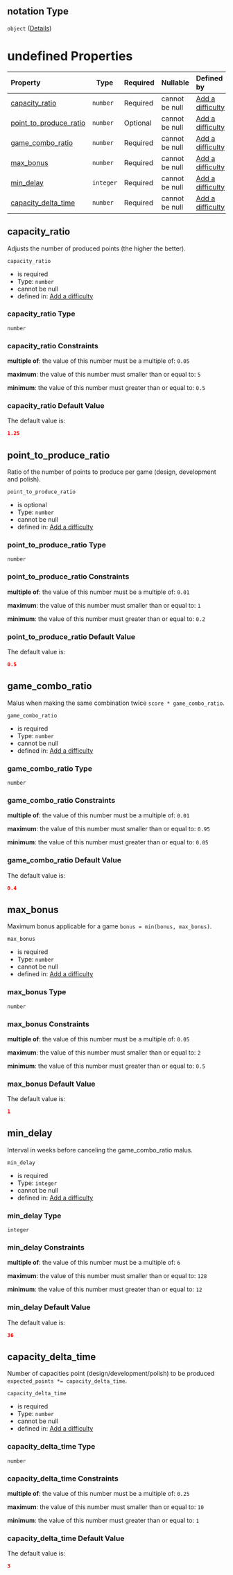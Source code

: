 ## notation Type

`object` ([Details](add-difficulty-properties-notation.md))

# undefined Properties

| Property                                          | Type      | Required | Nullable       | Defined by                                                                                                                                                               |
| :------------------------------------------------ | --------- | -------- | -------------- | :----------------------------------------------------------------------------------------------------------------------------------------------------------------------- |
| [capacity_ratio](#capacity_ratio)                 | `number`  | Required | cannot be null | [Add a difficulty](add-difficulty-properties-notation-properties-capacity_ratio.md "add-difficulty.json#/properties/notation/properties/capacity_ratio")                 |
| [point_to_produce_ratio](#point_to_produce_ratio) | `number`  | Optional | cannot be null | [Add a difficulty](add-difficulty-properties-notation-properties-point_to_produce_ratio.md "add-difficulty.json#/properties/notation/properties/point_to_produce_ratio") |
| [game_combo_ratio](#game_combo_ratio)             | `number`  | Required | cannot be null | [Add a difficulty](add-difficulty-properties-notation-properties-game_combo_ratio.md "add-difficulty.json#/properties/notation/properties/game_combo_ratio")             |
| [max_bonus](#max_bonus)                           | `number`  | Required | cannot be null | [Add a difficulty](add-difficulty-properties-notation-properties-max_bonus.md "add-difficulty.json#/properties/notation/properties/max_bonus")                           |
| [min_delay](#min_delay)                           | `integer` | Required | cannot be null | [Add a difficulty](add-difficulty-properties-notation-properties-min_delay.md "add-difficulty.json#/properties/notation/properties/min_delay")                           |
| [capacity_delta_time](#capacity_delta_time)       | `number`  | Required | cannot be null | [Add a difficulty](add-difficulty-properties-notation-properties-capacity_delta_time.md "add-difficulty.json#/properties/notation/properties/capacity_delta_time")       |

## capacity_ratio

Adjusts the number of produced points (the higher the better).


`capacity_ratio`

-   is required
-   Type: `number`
-   cannot be null
-   defined in: [Add a difficulty](add-difficulty-properties-notation-properties-capacity_ratio.md "add-difficulty.json#/properties/notation/properties/capacity_ratio")

### capacity_ratio Type

`number`

### capacity_ratio Constraints

**multiple of**: the value of this number must be a multiple of: `0.05`

**maximum**: the value of this number must smaller than or equal to: `5`

**minimum**: the value of this number must greater than or equal to: `0.5`

### capacity_ratio Default Value

The default value is:

```json
1.25
```

## point_to_produce_ratio

Ratio of the number of points to produce per game (design, development and polish).


`point_to_produce_ratio`

-   is optional
-   Type: `number`
-   cannot be null
-   defined in: [Add a difficulty](add-difficulty-properties-notation-properties-point_to_produce_ratio.md "add-difficulty.json#/properties/notation/properties/point_to_produce_ratio")

### point_to_produce_ratio Type

`number`

### point_to_produce_ratio Constraints

**multiple of**: the value of this number must be a multiple of: `0.01`

**maximum**: the value of this number must smaller than or equal to: `1`

**minimum**: the value of this number must greater than or equal to: `0.2`

### point_to_produce_ratio Default Value

The default value is:

```json
0.5
```

## game_combo_ratio

Malus when making the same combination twice `score * game_combo_ratio`.


`game_combo_ratio`

-   is required
-   Type: `number`
-   cannot be null
-   defined in: [Add a difficulty](add-difficulty-properties-notation-properties-game_combo_ratio.md "add-difficulty.json#/properties/notation/properties/game_combo_ratio")

### game_combo_ratio Type

`number`

### game_combo_ratio Constraints

**multiple of**: the value of this number must be a multiple of: `0.01`

**maximum**: the value of this number must smaller than or equal to: `0.95`

**minimum**: the value of this number must greater than or equal to: `0.05`

### game_combo_ratio Default Value

The default value is:

```json
0.4
```

## max_bonus

Maximum bonus applicable for a game `bonus = min(bonus, max_bonus)`.


`max_bonus`

-   is required
-   Type: `number`
-   cannot be null
-   defined in: [Add a difficulty](add-difficulty-properties-notation-properties-max_bonus.md "add-difficulty.json#/properties/notation/properties/max_bonus")

### max_bonus Type

`number`

### max_bonus Constraints

**multiple of**: the value of this number must be a multiple of: `0.05`

**maximum**: the value of this number must smaller than or equal to: `2`

**minimum**: the value of this number must greater than or equal to: `0.5`

### max_bonus Default Value

The default value is:

```json
1
```

## min_delay

Interval in weeks before canceling the game_combo_ratio malus.


`min_delay`

-   is required
-   Type: `integer`
-   cannot be null
-   defined in: [Add a difficulty](add-difficulty-properties-notation-properties-min_delay.md "add-difficulty.json#/properties/notation/properties/min_delay")

### min_delay Type

`integer`

### min_delay Constraints

**multiple of**: the value of this number must be a multiple of: `6`

**maximum**: the value of this number must smaller than or equal to: `128`

**minimum**: the value of this number must greater than or equal to: `12`

### min_delay Default Value

The default value is:

```json
36
```

## capacity_delta_time

Number of capacities point (design/development/polish) to be produced `expected_points *= capacity_delta_time`.


`capacity_delta_time`

-   is required
-   Type: `number`
-   cannot be null
-   defined in: [Add a difficulty](add-difficulty-properties-notation-properties-capacity_delta_time.md "add-difficulty.json#/properties/notation/properties/capacity_delta_time")

### capacity_delta_time Type

`number`

### capacity_delta_time Constraints

**multiple of**: the value of this number must be a multiple of: `0.25`

**maximum**: the value of this number must smaller than or equal to: `10`

**minimum**: the value of this number must greater than or equal to: `1`

### capacity_delta_time Default Value

The default value is:

```json
3
```
